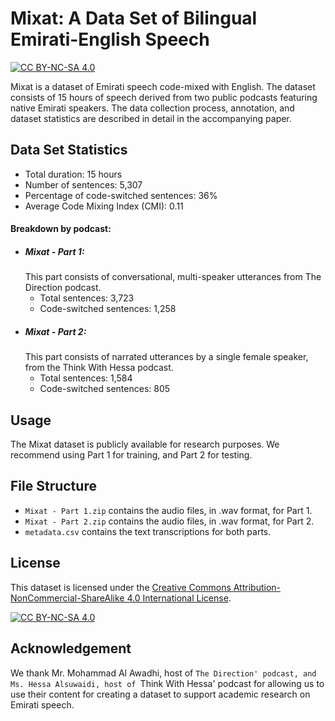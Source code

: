 # Mixat: A Data Set of Bilingual Emirati-English Speech
[![CC BY-NC-SA 4.0][cc-by-nc-sa-shield]][cc-by-nc-sa]

Mixat is a dataset of Emirati speech code-mixed with English. The dataset consists of 15 hours of speech derived from two public podcasts featuring native Emirati speakers. The data collection process, annotation, and dataset statistics are described in detail in the accompanying paper.


## Data Set Statistics
- Total duration: 15 hours
- Number of sentences: 5,307
- Percentage of code-switched sentences: 36%
- Average Code Mixing Index (CMI): 0.11
  
#### Breakdown by podcast:
  - ##### Mixat - Part 1:
    This part consists of conversational, multi-speaker utterances from The Direction podcast. 
    - Total sentences: 3,723
    - Code-switched sentences: 1,258
  - ##### Mixat -  Part 2:
    This part consists of narrated utterances by a single female speaker, from the Think With Hessa podcast. 
    - Total sentences: 1,584
    - Code-switched sentences: 805

## Usage 
The Mixat dataset is publicly available for research purposes. We recommend using Part 1 for training, and Part 2 for testing. 

## File Structure
- `Mixat - Part 1.zip` contains the audio files, in .wav format, for Part 1.
- `Mixat - Part 2.zip` contains the audio files, in .wav format, for Part 2.
- `metadata.csv`  contains the text transcriptions for both parts. 

## License
This dataset is licensed under the [Creative Commons Attribution-NonCommercial-ShareAlike 4.0 International License][cc-by-nc-sa].

[![CC BY-NC-SA 4.0][cc-by-nc-sa-image]][cc-by-nc-sa]

## Acknowledgement
We thank Mr. Mohammad Al Awadhi, host of `The Direction' podcast, and Ms. Hessa Alsuwaidi, host of `Think With Hessa' podcast for allowing us to use their content for creating a dataset to support  academic research on Emirati speech. 


[cc-by-nc-sa]: http://creativecommons.org/licenses/by-nc-sa/4.0/
[cc-by-nc-sa-image]: https://licensebuttons.net/l/by-nc-sa/4.0/88x31.png
[cc-by-nc-sa-shield]: https://img.shields.io/badge/License-CC%20BY--NC--SA%204.0-lightgrey.svg
